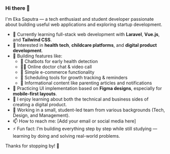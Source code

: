### Hi there 👋

I'm Eka Saputra — a tech enthusiast and student developer passionate about building useful web applications and exploring startup development.

- 🌱 Currently learning full-stack web development with **Laravel**, **Vue.js**, and **Tailwind CSS**.
- 🧠 Interested in **health tech**, **childcare platforms**, and **digital product development**.
- 🔧 Building features like:
  - 🤖 Chatbots for early health detection
  - 🧑‍⚕️ Online doctor chat & video call
  - 🛒 Simple e-commerce functionality
  - 📆 Scheduling tools for growth tracking & reminders
  - 📰 Informational content like parenting articles and notifications
- 🎨 Practicing UI implementation based on **Figma designs**, especially for **mobile-first layouts**.
- 💬 I enjoy learning about both the technical and business sides of creating a digital product.
- 👥 Working in a small, student-led team from various backgrounds (Tech, Design, and Management).
- 📫 How to reach me: [Add your email or social media here]
- ⚡ Fun fact: I’m building everything step by step while still studying — learning by doing and solving real-world problems.

Thanks for stopping by! 🚀
